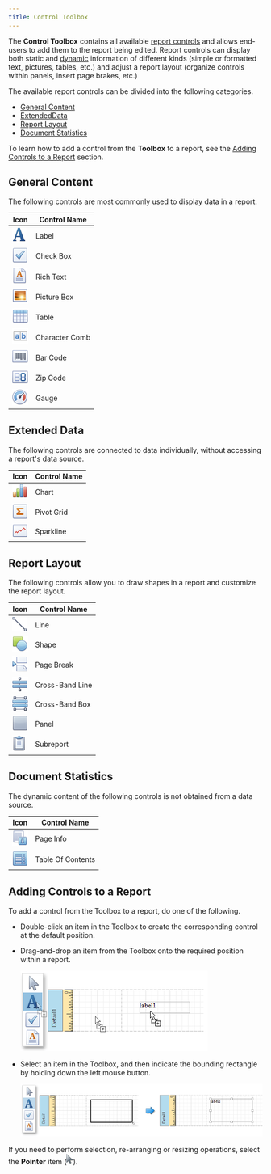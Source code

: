 ```yaml
---
title: Control Toolbox
---
```

The **Control Toolbox** contains all available [report controls](../../../../../interface-elements-for-desktop/articles/report-designer/report-designer-for-wpf/report-elements/report-controls.md) and allows end-users to add them to the report being edited. Report controls can display both static and [dynamic](../../../../../interface-elements-for-desktop/articles/report-designer/report-designer-for-wpf/creating-reports/providing-data/binding-report-controls-to-data.md) information of different kinds (simple or formatted text, pictures, tables, etc.) and adjust a report layout (organize controls within panels, insert page brakes, etc.)

The available report controls can be divided into the following categories.
* [General Content](#generalcontent)
* [ExtendedData](#extendeddata)
* [Report Layout](#reportlayout)
* [Document Statistics](#documentstatistics)

To learn how to add a control from the **Toolbox** to a report, see the [Adding Controls to a Report](#addingcontrols) section.

<a name="generalcontent"/>

## General Content
The following controls are most commonly used to display data in a report.

| Icon | Control Name |
|---|---|
| ![icon-large-label-report-controls](../../../../images/Img22802.png) | Label |
| ![icon-large-check-box-report-controls](../../../../images/Img22803.png) | Check Box |
| ![icon-large-rich-text-report-controls](../../../../images/Img22804.png) | Rich Text |
| ![icon-large-picture-box-report-controls](../../../../images/Img22805.png) | Picture Box |
| ![icon-large-table-report-controls](../../../../images/Img22807.png) | Table |
| ![icon-large-cellular-label-report-controls](../../../../images/Img124827.png) | Character Comb |
| ![icon-large-bar-code-report-controls](../../../../images/Img22810.png) | Bar Code |
| ![icon-large-zip-code-report-controls](../../../../images/Img22811.png) | Zip Code |
| ![icon-large-gauge-report-controls](../../../../images/Img23177.png) | Gauge |

<a name="extendeddata"/>

## Extended Data
The following controls are connected to data individually, without accessing a report's data source.

| Icon | Control Name |
|---|---|
| ![icon-large-chart-report-controls](../../../../images/Img22812.png) | Chart |
| ![icon-large-pivot-grid-report-controls](../../../../images/Img22814.png) | Pivot Grid |
| ![icon-large-sparkline-report-controls](../../../../images/Img22813.png) | Sparkline |

<a name="reportlayout"/>

## Report Layout
The following controls allow you to draw shapes in a report and customize the report layout.

| Icon | Control Name |
|---|---|
| ![icon-large-line-report-controls](../../../../images/Img22808.png) | Line |
| ![icon-large-shape-report-controls](../../../../images/Img22809.png) | Shape |
| ![icon-large-page-breaki-report-controls](../../../../images/Img22818.png) | Page Break |
| ![icon-large-cross-band-line-report-controls](../../../../images/Img22819.png) | Cross-Band Line |
| ![icon-large-cross-band-box-report-controls](../../../../images/Img22820.png) | Cross-Band Box |
| ![icon-large-panel-report-controls](../../../../images/Img22806.png) | Panel |
| ![icon-large-subreport-report-controls](../../../../images/Img22815.png) | Subreport |

<a name="documentstatistics"/>

## Document Statistics
The dynamic content of the following controls is not obtained from a data source.

| Icon | Control Name |
|---|---|
| ![icon-large-page-info-report-controls](../../../../images/Img22817.png) | Page Info |
| ![icon-large-table-of-content-report-controls](../../../../images/Img22816.png) | Table Of Contents |

<a name="addingcontrols"/>

## Adding Controls to a Report
To add a control from the Toolbox to a report, do one of the following.
* Double-click an item in the Toolbox to create the corresponding control at the default position.
* Drag-and-drop an item from the Toolbox onto the required position within a report.
	
	![WPFDesigner_DragAndDropItemFromToolbox](../../../../images/Img120304.png)
* Select an item in the Toolbox, and then indicate the bounding rectangle by holding down the left mouse button. 
	
	![WPFDesigner_AddingItemFromToolbox](../../../../images/Img120305.png)

If you need to perform selection, re-arranging or resizing operations, select the **Pointer** item (![RD_Toolbox_1](../../../../images/Img9152.png)).